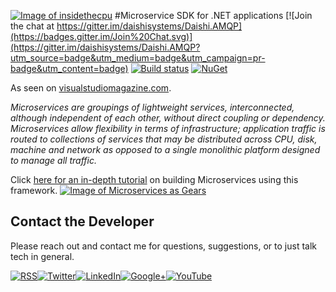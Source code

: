 <a href="http://insidethecpu.com/2015/05/22/microservices-with-c-and-rabbitmq/">![Image of insidethecpu](https://dl.dropboxusercontent.com/u/26042707/Daishi%20Systems%20Icon%20with%20Text%20%28really%20tiny%20with%20photo%29.png)</a>
#Microservice SDK for .NET applications
[![Join the chat at https://gitter.im/daishisystems/Daishi.AMQP](https://badges.gitter.im/Join%20Chat.svg)](https://gitter.im/daishisystems/Daishi.AMQP?utm_source=badge&utm_medium=badge&utm_campaign=pr-badge&utm_content=badge)
[![Build status](https://ci.appveyor.com/api/projects/status/ly3h4f406u5332n3?svg=true)](https://ci.appveyor.com/project/daishisystems/daishi-amqp)
[![NuGet](https://img.shields.io/badge/nuget-v1.0.0-blue.svg)](https://www.nuget.org/packages/Daishi.AMQP)

As seen on <a href="https://visualstudiomagazine.com/articles/2015/09/30/microservices-csharp.aspx">visualstudiomagazine.com</a>.

*Microservices are groupings of lightweight services, interconnected, although independent of each other, without direct coupling or dependency. Microservices allow flexibility in terms of infrastructure; application traffic is routed to collections of services that may be distributed across CPU, disk, machine and network as opposed to a single monolithic platform designed to manage all traffic.*

Click <a href="http://insidethecpu.com/2015/05/22/microservices-with-c-and-rabbitmq/">here for an in-depth tutorial</a> on building Microservices using this framework.
<a href="http://insidethecpu.com/2015/05/22/microservices-with-c-and-rabbitmq/">![Image of Microservices as Gears](https://dl.dropboxusercontent.com/u/26042707/daishi.amqp.jpg)</a>

## Contact the Developer
Please reach out and contact me for questions, suggestions, or to just talk tech in general.


<a href="http://insidethecpu.com/feed/">![RSS](https://dl.dropboxusercontent.com/u/26042707/rss.png)</a><a href="https://twitter.com/daishisystems">![Twitter](https://dl.dropboxusercontent.com/u/26042707/twitter.png)</a><a href="https://www.linkedin.com/in/daishisystems">![LinkedIn](https://dl.dropboxusercontent.com/u/26042707/linkedin.png)</a><a href="https://plus.google.com/102806071104797194504/posts">![Google+](https://dl.dropboxusercontent.com/u/26042707/g.png)</a><a href="https://www.youtube.com/user/daishisystems">![YouTube](https://dl.dropboxusercontent.com/u/26042707/youtube.png)</a>